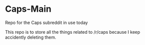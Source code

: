 # Caps-Main
Repo for the Caps subreddit in use today

This repo is to store all the things related to /r/caps because I keep accidently deleting them.
